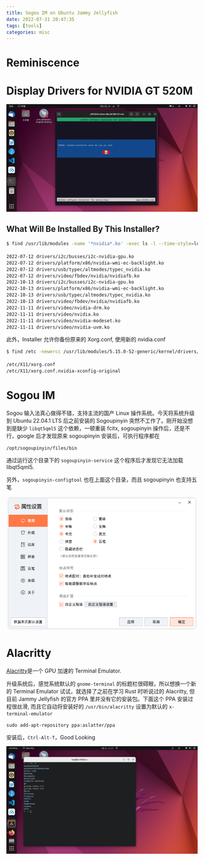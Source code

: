 ```yaml
---
title: Sogou IM on Ubuntu Jammy Jellyfish
date: 2022-07-31 20:47:35
tags: [tools]
categories: misc
---
```


# Reminiscence

<!--more-->

# Display Drivers for NVIDIA GT 520M

![Before NVIDIA Display Driver Installed](/images/upgrade-ubuntu/before-install-driver.png)

## What Will Be Installed By This Installer?

```bash
$ find /usr/lib/modules -name '*nvidia*.ko' -exec ls -l --time-style=long-iso {} \;| awk '{print $(NF-2), substr($NF, 43)}' | sort

2022-07-12 drivers/i2c/busses/i2c-nvidia-gpu.ko
2022-07-12 drivers/platform/x86/nvidia-wmi-ec-backlight.ko
2022-07-12 drivers/usb/typec/altmodes/typec_nvidia.ko
2022-07-12 drivers/video/fbdev/nvidia/nvidiafb.ko
2022-10-13 drivers/i2c/busses/i2c-nvidia-gpu.ko
2022-10-13 drivers/platform/x86/nvidia-wmi-ec-backlight.ko
2022-10-13 drivers/usb/typec/altmodes/typec_nvidia.ko
2022-10-13 drivers/video/fbdev/nvidia/nvidiafb.ko
2022-11-11 drivers/video/nvidia-drm.ko
2022-11-11 drivers/video/nvidia.ko
2022-11-11 drivers/video/nvidia-modeset.ko
2022-11-11 drivers/video/nvidia-uvm.ko
```

此外，Installer 允许你备份原来的 Xorg.conf, 使用新的 nvidia.conf

```bash
$ find /etc -newercc /usr/lib/modules/5.15.0-52-generic/kernel/drivers/video/nvidia.ko

/etc/X11/xorg.conf
/etc/X11/xorg.conf.nvidia-xconfig-original
```

# Sogou IM

Sogou 输入法真心做得不错，支持主流的国产 Linux 操作系统。今天将系统升级到 Ubuntu 22.04.1 LTS 后之前安装的 Sogoupinyin 突然不工作了。刚开始没想到是缺少 `libqt5qml5` 这个依赖，一顿重装 fcitx, sogoupinyin 操作后，还是不行，google 后才发现原来 sogoupinyin 安装后，可执行程序都在

```
/opt/sogoupinyin/files/bin
```

通过运行这个目录下的 `sogoupinyin-service` 这个程序后才发现它无法加载 libqt5qml5.

另外，`sogoupinyin-configtool` 也在上面这个目录，而且 sogoupinyin 也支持五笔

![sogoupinyin config interface](/images/upgrade-ubuntu/sogoupinyin-configtool.png)

# Alacritty

[Alacritty](https://github.com/alacritty/alacritty)是一个 GPU 加速的 Terminal Emulator.

升级系统后，感觉系统默认的 `gnome-terminal` 的标题栏很碍眼，所以想换一个新的 Terminal Emulator 试试，就选择了之前在学习 Rust 时听说过的 Alacritty, 但目前 Jammy Jellyfish 的官方 PPA 里并没有它的安装包。下面这个 PPA 安装过程很丝滑, 而且它自动将安装好的 `/usr/bin/alacritty` 设置为默认的 `x-terminal-emulator`

```
sudo add-apt-repository ppa:aslatter/ppa
```

安装后，`Ctrl-Alt-T`，Good Looking

![Alacritty](/images/upgrade-ubuntu/alacritty-first-sight.png)
